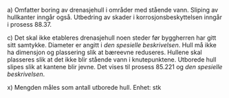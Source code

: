 a) Omfatter boring av drenasjehull i områder med stående vann. Sliping av hullkanter inngår også. Utbedring av skader i korrosjonsbeskyttelsen inngår i prosess 88.37.

c) Det skal ikke etableres drenasjehull noen steder før byggherren har gitt sitt samtykke. Diameter er angitt i *den spesielle beskrivelsen*. Hull må ikke ha dimensjon og plassering slik at bæreevne reduseres. Hullene skal plasseres slik at det ikke blir stående vann i knutepunktene.
Utborede hull slipes slik at kantene blir jevne.
Det vises til prosess 85.221 og *den spesielle beskrivelsen*.

x) Mengden måles som antall utborede hull. Enhet: stk

